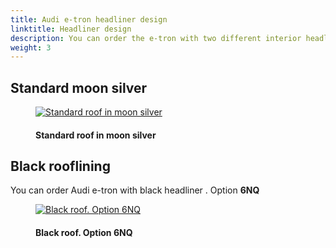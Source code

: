 ```yaml
---
title: Audi e-tron headliner design
linktitle: Headliner design
description: You can order the e-tron with two different interior headliner colors
weight: 3
---
```

<!-- markdownlint-disable MD033 -->
## Standard moon silver

<figure>
    <a href="https://media.electrichasgoneaudi.net/multimedia/models/e-tron/interior/headliner/moonroof.jpg">
        <img src="https://media.electrichasgoneaudi.net/multimedia/models/e-tron/interior/headliner/moonroofs.jpg"
        class="img-fluid" alt="Standard roof in moon silver" title="Standard roof in moon silver">
    </a>
    <figcaption><h4>Standard roof in moon silver</h4></figcaption>
</figure>

## Black rooflining

You can order Audi e-tron with black headliner . Option **6NQ**

<figure>
    <a href="https://media.electrichasgoneaudi.net/multimedia/models/e-tron/interior/headliner/blackroof.jpg">
        <img src="https://media.electrichasgoneaudi.net/multimedia/models/e-tron/interior/headliner/blackroofs.jpg"
        class="img-fluid" alt="Black roof. Option 6NQ" title="Black roof. Option 6NQ">
    </a>
    <figcaption><h4>Black roof. Option 6NQ</h4></figcaption>
</figure>